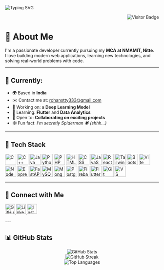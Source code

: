 <!-- Header Image -->
<img src="https://readme-typing-svg.herokuapp.com?font=Fira+Code&size=24&pause=1000&color=0891B2&center=true&vCenter=true&width=435&lines=Hi+there!+I'm+Rohan+Shetty;Full+Stack+Developer;Open+to+Collaborations+%F0%9F%91%8D" alt="Typing SVG" />

<!-- Visitor Badge -->
<p align="right">
  <img src="https://visitor-badge.laobi.icu/badge?page_id=Shetty852.Shetty852" alt="Visitor Badge" />
</p>

# 👋 About Me

I'm a passionate developer currently pursuing my **MCA at NMAMIT, Nitte**.  
I love building modern web applications, learning new technologies, and solving real-world problems with code.

---

## 🧠 Currently:

- 🌍 Based in **India**
- ✉️ Contact me at: [rohanxtty333@gmail.com](mailto:rohanxtty333@gmail.com)
- 🔭 Working on: a **Deep Learning Model**
- 🌱 Learning: **Flutter** and **Data Analytics**
- 🤝 Open to: **Collaborating on exciting projects**
- 🕸️ Fun fact: *I'm secretly Spiderman 🕷️ (shhh...)*

---

## 🧰 Tech Stack

<p align="left">
  <!-- Languages -->
  <img src="https://raw.githubusercontent.com/danielcranney/readme-generator/main/public/icons/skills/c-colored.svg" width="36" title="C"/>
  <img src="https://raw.githubusercontent.com/danielcranney/readme-generator/main/public/icons/skills/cplusplus-colored.svg" width="36" title="C++"/>
  <img src="https://raw.githubusercontent.com/danielcranney/readme-generator/main/public/icons/skills/java-colored.svg" width="36" title="Java"/>
  <img src="https://raw.githubusercontent.com/danielcranney/readme-generator/main/public/icons/skills/python-colored.svg" width="36" title="Python"/>
  <img src="https://raw.githubusercontent.com/danielcranney/readme-generator/main/public/icons/skills/php-colored.svg" width="36" title="PHP"/>
  
  <!-- Frontend -->
  <img src="https://raw.githubusercontent.com/danielcranney/readme-generator/main/public/icons/skills/html5-colored.svg" width="36" title="HTML"/>
  <img src="https://raw.githubusercontent.com/danielcranney/readme-generator/main/public/icons/skills/css3-colored.svg" width="36" title="CSS"/>
  <img src="https://raw.githubusercontent.com/danielcranney/readme-generator/main/public/icons/skills/javascript-colored.svg" width="36" title="JavaScript"/>
  <img src="https://raw.githubusercontent.com/danielcranney/readme-generator/main/public/icons/skills/react-colored.svg" width="36" title="React"/>
  <img src="https://raw.githubusercontent.com/danielcranney/readme-generator/main/public/icons/skills/tailwindcss-colored.svg" width="36" title="TailwindCSS"/>
  <img src="https://raw.githubusercontent.com/danielcranney/readme-generator/main/public/icons/skills/bootstrap-colored.svg" width="36" title="Bootstrap"/>
  <img src="https://raw.githubusercontent.com/danielcranney/readme-generator/main/public/icons/skills/vite-colored.svg" width="36" title="Vite"/>

  <!-- Backend -->
  <img src="https://raw.githubusercontent.com/danielcranney/readme-generator/main/public/icons/skills/nodejs-colored.svg" width="36" title="NodeJS"/>
  <img src="https://raw.githubusercontent.com/danielcranney/readme-generator/main/public/icons/skills/express-colored-dark.svg" width="36" title="Express"/>
  <img src="https://raw.githubusercontent.com/danielcranney/readme-generator/main/public/icons/skills/fastapi-colored.svg" width="36" title="FastAPI"/>

  <!-- DBs -->
  <img src="https://raw.githubusercontent.com/danielcranney/readme-generator/main/public/icons/skills/mysql-colored.svg" width="36" title="MySQL"/>
  <img src="https://raw.githubusercontent.com/danielcranney/readme-generator/main/public/icons/skills/mongodb-colored.svg" width="36" title="MongoDB"/>
  <img src="https://raw.githubusercontent.com/danielcranney/readme-generator/main/public/icons/skills/postgresql-colored.svg" width="36" title="PostgreSQL"/>
  <img src="https://raw.githubusercontent.com/danielcranney/readme-generator/main/public/icons/skills/firebase-colored.svg" width="36" title="Firebase"/>

  <!-- Tools -->
  <img src="https://raw.githubusercontent.com/danielcranney/readme-generator/main/public/icons/skills/flutter-colored.svg" width="36" title="Flutter"/>
  <img src="https://raw.githubusercontent.com/danielcranney/readme-generator/main/public/icons/skills/git-colored.svg" width="36" title="Git"/>
  <img src="https://raw.githubusercontent.com/danielcranney/readme-generator/main/public/icons/skills/visualstudiocode-colored.svg" width="36" title="VS Code"/>
</p>

---

## 🔗 Connect with Me

<p align="left">
  <a href="https://github.com/Shetty852" target="_blank">
    <img src="https://raw.githubusercontent.com/danielcranney/readme-generator/main/public/icons/socials/github-light.svg" width="32" alt="GitHub" />
  </a>
  <a href="https://www.linkedin.com/in/rohan-shetty-1603ba230" target="_blank">
    <img src="https://raw.githubusercontent.com/danielcranney/readme-generator/main/public/icons/socials/linkedin.svg" width="32" alt="LinkedIn" />
  </a>
  <a href="https://www.instagram.com/shettyr_o_h_a_n" target="_blank">
    <img src="https://raw.githubusercontent.com/danielcranney/readme-generator/main/public/icons/socials/instagram-light.svg" width="32" alt="Instagram" />
  </a>
</p>
---

## 📊 GitHub Stats

<p align="center">
  <img src="https://github-readme-stats.vercel.app/api?username=Shetty852&show_icons=true&theme=tokyonight" alt="GitHub Stats" />
  <br/>
  <img src="https://github-readme-streak-stats.herokuapp.com/?user=Shetty852&theme=tokyonight" alt="GitHub Streak" />
  <br/>
  <img src="https://github-readme-stats.vercel.app/api/top-langs/?username=Shetty852&layout=compact&theme=tokyonight" alt="Top Languages" />
</p>
